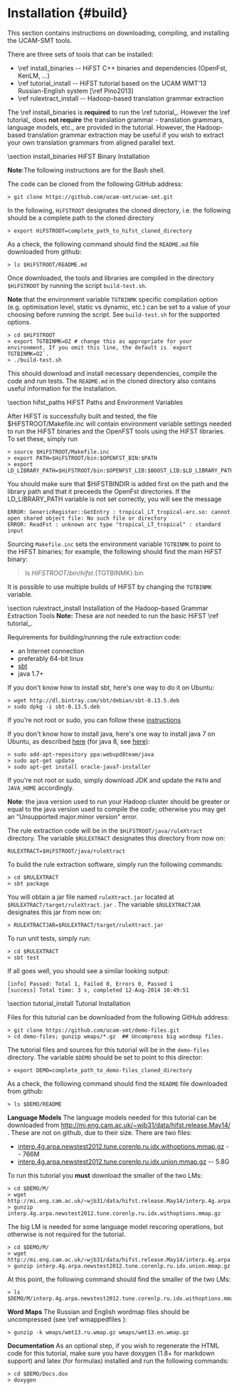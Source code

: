 Installation {#build}
=====================

This section contains instructions on downloading, compiling, and
installing the UCAM-SMT tools.  

There are three sets of tools that can be installed:

   * \ref install_binaries --  HiFST C++ binaries and dependencies (OpenFst, KenLM, ...)
   * \ref tutorial_install -- HiFST tutorial based on the UCAM WMT'13 Russian-English system [\ref Pino2013]
   * \ref rulextract_install -- Hadoop-based translation grammar extraction

The \ref install_binaries is **required** to run the \ref
tutorial_. However the \ref tutorial_ does **not require** the
translation grammar - translation grammars, language models, etc., are
provided in the tutorial.  However, the Hadoop-based translation
grammar extraction may be useful if you wish to extract your own
translation grammars from aligned parallel text.

\section install_binaries HiFST Binary Installation

**Note**:The following instructions are for the Bash shell.

The code can be cloned from the following GitHub address:

    > git clone https://github.com/ucam-smt/ucam-smt.git

In the following, `HiFSTROOT` designates the cloned directory,
i.e. the following should be a complete path to the cloned directory

    > export HiFSTROOT=complete_path_to_hifst_cloned_directory

As a check, the following command should find the `README.md` file downloaded from github:

    > ls $HiFSTROOT/README.md

Once downloaded, the tools and libraries are compiled in the directory
`$HiFSTROOT` by running the script `build-test.sh`.  

**Note** that the
environment variable `TGTBINMK` specific compilation option
(e.g. optimisation level, static vs dynamic, etc.) can be set to a value of your choosing 
before running the script.  See `build-test.sh` for the supported options.

    > cd $HiFSTROOT
    > export TGTBINMK=O2 # change this as appropriate for your environment. If you omit this line, the default is `export TGTBINMK=O2`.
    > ./build-test.sh

This should download and install necessary dependencies,
compile the code and run tests. The `README.md` in the cloned directory also
contains useful information for the installation.

\section hifst_paths HiFST Paths and Environment Variables

After HiFST is successfully built and tested,  the file $HiFSTROOT/Makefile.inc
will contain environment variable settings needed to run the HiFST
binaries and the OpenFST tools using the HiFST libraries.  To set these,
simply run

    > source $HiFSTROOT/Makefile.inc
    > export PATH=$HiFSTROOT/bin:$OPENFST_BIN:$PATH
    > export LD_LIBRARY_PATH=$HiFSTROOT/bin:$OPENFST_LIB:$BOOST_LIB:$LD_LIBRARY_PATH

You should make sure that $HiFSTBINDIR is added first on the path and
the library path and that it preceeds the OpenFst directories.
If the LD\_LIBRARY\_PATH variable is not set correctly, you will see the message

    ERROR: GenericRegister::GetEntry : tropical_LT_tropical-arc.so: cannot open shared object file: No such file or directory
    ERROR: ReadFst : unknown arc type "tropical_LT_tropical" : standard input

Sourcing `Makefile.inc` sets the environment variable 
`TGTBINMK` to point to the HiFST binaries; for example, the following should find the main HiFST binary:

   > ls $HiFSTROOT/bin/hifst.${TGTBINMK}.bin

It is possible to use multiple builds of HiFST by changing the `TGTBINMK` variable.

\section rulextract_install Installation of the Hadoop-based Grammar Extraction Tools
**Note:** These are not needed to run the basic HiFST \ref tutorial_.

Requirements for building/running the rule extraction code:
  + an Internet connection
  + preferably 64-bit linux
  + [sbt](http://www.scala-sbt.org/)
  + java 1.7+

If you don't know how to install sbt, here's one way to do it
on Ubuntu:

    > wget http://dl.bintray.com/sbt/debian/sbt-0.13.5.deb
    > sudo dpkg -i sbt-0.13.5.deb

If you're not root or sudo, you can follow these
[instructions](http://www.scala-sbt.org/0.13/tutorial/Manual-Installation.html)

If you don't know how to install java, here's one way to install
java 7 on Ubuntu, as described
[here](http://www.webupd8.org/2012/01/install-oracle-java-jdk-7-in-ubuntu-via.html) (for java 8, see [here](http://www.webupd8.org/2012/09/install-oracle-java-8-in-ubuntu-via-ppa.html)):

    > sudo add-apt-repository ppa:webupd8team/java
    > sudo apt-get update
    > sudo apt-get install oracle-java7-installer

If you're not root or sudo, simply download
JDK and update the `PATH` and `JAVA_HOME`
accordingly.

**Note**: the java version used to run your Hadoop cluster should be
greater or equal to the java version used to compile the code; otherwise
you may get an "Unsupported major.minor version" error.

The rule extraction code will be in the `$HiFSTROOT/java/ruleXtract`
directory. The variable `$RULEXTRACT` designates this directory
from now on:

    RULEXTRACT=$HiFSTROOT/java/ruleXtract

To build the rule extraction software, simply run the
following commands:

    > cd $RULEXTRACT
    > sbt package

You will obtain a jar file named `ruleXtract.jar`
located at `$RULEXTRACT/target/ruleXtract.jar` .
The variable `$RULEXTRACTJAR` designates this
jar from now on:

    > RULEXTRACTJAR=$RULEXTRACT/target/ruleXtract.jar

To run unit tests, simply run:

    > cd $RULEXTRACT
    > sbt test

If all goes well, you should see a similar looking output:

    [info] Passed: Total 1, Failed 0, Errors 0, Passed 1
    [success] Total time: 3 s, completed 12-Aug-2014 10:49:51


\section tutorial_install Tutorial Installation

Files for this tutorial can be downloaded from the following GitHub address:

    > git clone https://github.com/ucam-smt/demo-files.git
    > cd demo-files; gunzip wmaps/*.gz  ## Uncompress big wordmap files.

The tutorial files and sources for this tutorial will be
in the `demo-files` directory. The variable `$DEMO`
should be set to point to this director:

    > export DEMO=complete_path_to_demo-files_cloned_directory

As a check, the following command should find the `README` file downloaded from github:

    > ls $DEMO/README

**Language Models** The language models needed for this tutorial can be downloaded from
<http://mi.eng.cam.ac.uk/~wjb31/data/hifst.release.May14/> .  These are not on github, due to their size.
There are two files:
   * [interp.4g.arpa.newstest2012.tune.corenlp.ru.idx.withoptions.mmap.gz](http://mi.eng.cam.ac.uk/~wjb31/data/hifst.release.May14/interp.4g.arpa.newstest2012.tune.corenlp.ru.idx.withoptions.mmap.gz) -- 766M
   * [interp.4g.arpa.newstest2012.tune.corenlp.ru.idx.union.mmap.gz](http://mi.eng.cam.ac.uk/~wjb31/data/hifst.release.May14/interp.4g.arpa.newstest2012.tune.corenlp.ru.idx.union.mmap.gz) -- 5.8G

To run this tutorial you **must** download the smaller of the two LMs:

    > cd $DEMO/M/
    > wget http://mi.eng.cam.ac.uk/~wjb31/data/hifst.release.May14/interp.4g.arpa.newstest2012.tune.corenlp.ru.idx.withoptions.mmap.gz
    > gunzip interp.4g.arpa.newstest2012.tune.corenlp.ru.idx.withoptions.mmap.gz

The big LM is needed for some language model rescoring operations, but otherwise is not required for the tutorial.

    > cd $DEMO/M/
    > wget http://mi.eng.cam.ac.uk/~wjb31/data/hifst.release.May14/interp.4g.arpa.newstest2012.tune.corenlp.ru.idx.union.mmap.gz
    > gunzip interp.4g.arpa.newstest2012.tune.corenlp.ru.idx.union.mmap.gz

At this point, the following command should find the smaller of the two LMs:

    > ls $DEMO/M/interp.4g.arpa.newstest2012.tune.corenlp.ru.idx.withoptions.mmap

**Word Maps** The Russian and English wordmap files should be uncompressed (see \ref wmappedfiles ):

    > gunzip -k wmaps/wmt13.ru.wmap.gz wmaps/wmt13.en.wmap.gz


**Documentation**
As an optional
step, if you wish to regenerate the HTML code for this
tutorial, make sure you have doxygen (1.8+
for markdown support) and
latex (for formulas) installed and run the following commands:

    > cd $DEMO/Docs.dox
    > doxygen


